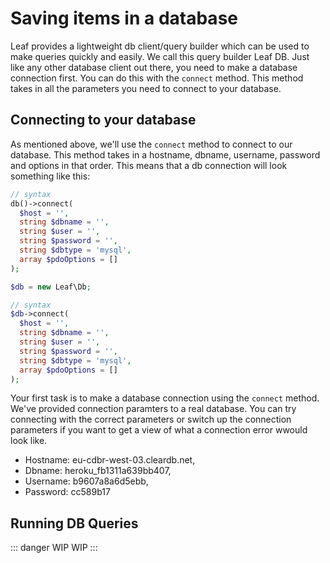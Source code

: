 # Saving items in a database

Leaf provides a lightweight db client/query builder which can be used to make queries quickly and easily. We call this query builder Leaf DB. Just like any other database client out there, you need to make a database connection first. You can do this with the `connect` method. This method takes in all the parameters you need to connect to your database.

## Connecting to your database

As mentioned above, we'll use the `connect` method to connect to our database. This method takes in a hostname, dbname, username, password and options in that order. This means that a db connection will look something like this:

<div class="functional-mode">

```php
// syntax
db()->connect(
  $host = '',
  string $dbname = '',
  string $user = '',
  string $password = '',
  string $dbtype = 'mysql',
  array $pdoOptions = []
);
```

</div>
<div class="class-mode">

```php
$db = new Leaf\Db;

// syntax
$db->connect(
  $host = '',
  string $dbname = '',
  string $user = '',
  string $password = '',
  string $dbtype = 'mysql',
  array $pdoOptions = []
);
```

</div>

Your first task is to make a database connection using the `connect` method. We've provided connection paramters to a real database. You can try connecting with the correct parameters or switch up the connection parameters if you want to get a view of what a connection error wwould look like.

- Hostname: eu-cdbr-west-03.cleardb.net,
- Dbname: heroku_fb1311a639bb407,
- Username: b9607a8a6d5ebb,
- Password: cc589b17

## Running DB Queries



::: danger WIP
WIP
:::
